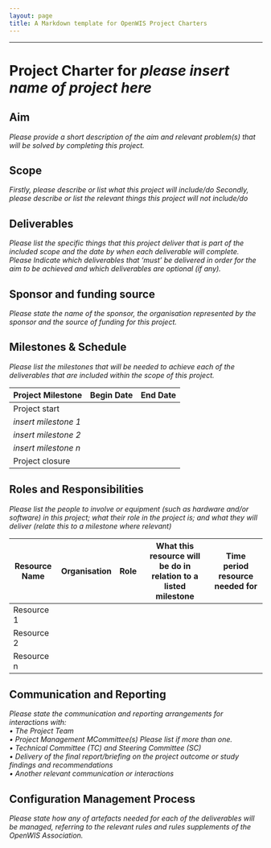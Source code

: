 ```yaml
---
layout: page
title: A Markdown template for OpenWIS Project Charters
---
```



---


# Project Charter for _please insert name of project here_
## Aim

_Please provide a short description of the aim and relevant problem(s) that will be solved by completing this project._
## Scope

_Firstly, please describe or list what this project will include/do_
_Secondly, please describe or list the relevant things this project will not include/do_
## Deliverables

_Please list the specific things that this project deliver that is part of the included scope and the date by when each deliverable will complete. Please Indicate which deliverables that ‘must’ be delivered in order for the aim to be achieved and which deliverables are optional (if any)._
## Sponsor and funding source

_Please state the name of the sponsor, the organisation represented by the sponsor and the source of funding for this project._
## Milestones & Schedule

_Please list the milestones that will be needed to achieve each of the deliverables that are included within the scope of this project._

|  Project Milestone  |  Begin Date  |  End Date  |
| ---------------------|---------------|-------------|
|  Project   start        |  
|  _insert milestone 1_|
|  _insert milestone 2_|
|  _insert milestone n_|
|  Project closure |


## Roles and Responsibilities

_Please list the people to involve or equipment (such as hardware and/or software) in this project; what their role in the project is; and what they will deliver (relate this to a milestone where relevant)_


Resource Name  |  Organisation  |  Role  | What this resource will be do in relation to a listed milestone | Time period resource needed for|
| ---------------------|---------------|-------------|-------------|-------------|
|  Resource 1 |    |    |  | |
|  Resource 2 |    |    |  | |
|  Resource n |    |    |  | |

## Communication and Reporting

_Please state the communication and reporting arrangements for interactions with:_  
_• The Project Team_  
_• Project Management MCommittee(s) Please list if more than one._  
_• Technical Committee (TC) and Steering Committee (SC)_  
_• Delivery of the final report/briefing on the project outcome or study findings and recommendations_  
_• Another relevant communication or interactions_  

## Configuration Management Process

_Please state how any of artefacts needed for each of the deliverables will be managed, referring to the relevant rules and rules supplements of the OpenWIS Association._
